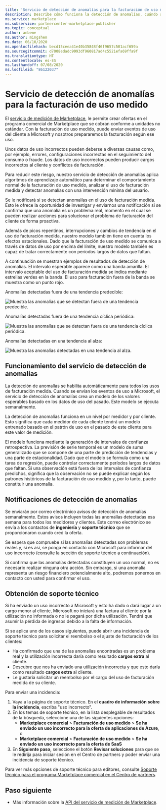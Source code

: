 ```yaml
---
title: 'Servicio de detección de anomalías para la facturación de uso medido: Microsoft Azure Marketplace'
description: Describe cómo funciona la detección de anomalías, cuándo se envían notificaciones y qué hacer con ellas, y las opciones de soporte técnico.
ms.service: marketplace
ms.subservice: partnercenter-marketplace-publisher
ms.topic: conceptual
author: anbene
ms.author: mingshen
ms.date: 06/10/2020
ms.openlocfilehash: becd15ceea41e40b35848f46f9657c501acf659a
ms.sourcegitcommit: d7008edadc9993df960817ad4c5521efa69ffa9f
ms.translationtype: HT
ms.contentlocale: es-ES
ms.lasthandoff: 07/08/2020
ms.locfileid: "86122037"
---
```

# <a name="anomaly-detection-service-for-metered-billing"></a>Servicio de detección de anomalías para la facturación de uso medido

El [servicio de medición de Marketplace](marketplace-metering-service-apis-faq.md), le permite crear ofertas en el programa comercial de Marketplace que se cobran conforme a unidades no estándar. Con la facturación de uso medido, puede enviar eventos de uso del cliente a Microsoft y nosotros prepararemos la facturación según ese uso.

Unos datos de uso incorrectos pueden deberse a diversas causas como, por ejemplo, errores, configuraciones incorrectas en el seguimiento del consumo o fraude. Los datos de uso incorrectos pueden producir cargos incorrectos al cliente y conflictos de facturación.

Para reducir este riesgo, nuestro servicio de detección de anomalías aplica algoritmos de aprendizaje automático para determinar el comportamiento normal de la facturación de uso medido, analizar el uso de facturación medida y detectar anomalías con una intervención mínima del usuario.

Se le notificará si se detectan anomalías en el uso de facturación medida. Esto le ofrece la oportunidad de investigar y enviarnos una notificación si se confirma que una anomalía es un problema real, momento en el cual se pueden realizar acciones para solucionar el problema de facturación del cliente de forma proactiva.

Además de picos repentinos, interrupciones y cambios de tendencia en el uso de facturación medida, nuestro modelo también tiene en cuenta los efectos estacionales. Dado que la facturación de uso medido se comunica a través de datos de uso por encima del límite, nuestro modelo también es capaz de tratar correctamente con períodos largos de datos que faltan.

A continuación se muestran ejemplos de resultados de detección de anomalías. El intervalo esperable aparece como una banda amarilla. El intervalo aceptable del uso de facturación medida se indica mediante estrellas verdes en la banda. El uso para facturación fuera de la banda se muestra como un punto rojo.  

Anomalías detectadas fuera de una tendencia predecible:

![Muestra las anomalías que se detectan fuera de una tendencia predecible.](media/anomaly-1.png)

Anomalías detectadas fuera de una tendencia cíclica periódica:

![Muestra las anomalías que se detectan fuera de una tendencia cíclica periódica.](media/anomaly-2.png)

Anomalías detectadas en una tendencia al alza:

![Muestra las anomalías detectadas en una tendencia al alza.](media/anomaly-3.png)

## <a name="how-anomaly-detection-service-works"></a>Funcionamiento del servicio de detección de anomalías

La detección de anomalías se habilita automáticamente para todos los usos de facturación medida. Cuando se envían los eventos de uso a Microsoft, el servicio de detección de anomalías crea un modelo de los valores esperables basado en los datos de uso del pasado. Este modelo se ejecuta semanalmente.

La detección de anomalías funciona en un nivel por medidor y por cliente. Esto significa que cada medidor de cada cliente tendrá un modelo entrenado basado en el patrón de uso en el pasado de este cliente para este valor de medición.

El modelo funciona mediante la generación de intervalos de confianza retrospectiva. La previsión de serie temporal es un modelo de suma generalizado que se compone de una parte de predicción de tendencias y una parte de estacionalidad. Dado que el modelo se formula como una tarea de regresión, puede controlar correctamente períodos largos de datos que faltan. Si una observación está fuera de los intervalos de confianza predichos, significa que la observación no se puede explicar según los patrones históricos de la facturación de uso medido y, por lo tanto, puede constituir una anomalía.

## <a name="anomaly-detection-notification"></a>Notificaciones de detección de anomalías

Se enviarán por correo electrónico avisos de detección de anomalías semanalmente. Estos avisos incluyen todas las anomalías detectadas esa semana para todos los medidores y clientes. Este correo electrónico se envía a los contactos de **ingeniería** y **soporte técnico** que se proporcionaron cuando creó la oferta.

Se espera que compruebe si las anomalías detectadas son problemas reales y, si es así, se ponga en contacto con Microsoft para informar del uso incorrecto (consulte la sección de soporte técnico a continuación).

Si confirma que las anomalías detectadas constituyen un uso normal, no es necesario realizar ninguna otra acción. Sin embargo, si una anomalía representa un riesgo financiero potencialmente alto, podremos ponernos en contacto con usted para confirmar el uso.  

## <a name="when-and-how-to-get-support"></a>Obtención de soporte técnico

Si ha enviado un uso incorrecto a Microsoft y esto ha dado o dará lugar a un cargo menor al cliente, Microsoft no iniciará una factura al cliente por la utilización no informada o no le pagará por dicha utilización. Tendrá que asumir la pérdida de ingresos debido a la falta de información.

Si se aplica uno de los casos siguientes, puede abrir una incidencia de soporte técnico para solicitar el reembolso o el ajuste de facturación de los clientes:

- Ha confirmado que una de las anomalías encontradas es un problema real y la utilización incorrecta daría como resultado **cargos extra** al cliente.
- Descubre que nos ha enviado una utilización incorrecta y que esto daría como resultado **cargos extra** al cliente.
- Le gustaría solicitar un reembolso por el cargo del uso de facturación medida de su cliente.

Para enviar una incidencia:

1. Vaya a la página de soporte técnico. En el **cuadro de información sobre la incidencia**, escriba "uso incorrecto".
2. En los temas de soporte técnico, en la lista desplegable de resultados de la búsqueda, seleccione una de las siguientes opciones:
    - **Marketplace comercial** > **Facturación de uso medido** > **Se ha enviado un uso incorrecto para la oferta de aplicaciones de Azure**, o
    - **Marketplace comercial** > **Facturación de uso medido** > **Se ha enviado un uso incorrecto para la oferta de SaaS**
3. En **Siguiente paso**, seleccione el botón **Revisar soluciones** para que se le redirija para iniciar sesión en el Centro de partners y poder enviar una incidencia de soporte técnico.

Para ver más opciones de soporte técnico para editores, consulte [Soporte técnico para el programa Marketplace comercial en el Centro de partners](support.md).

## <a name="next-step"></a>Paso siguiente

- Más información sobre la [API del servicio de medición de Marketplace](marketplace-metering-service-apis.md).
